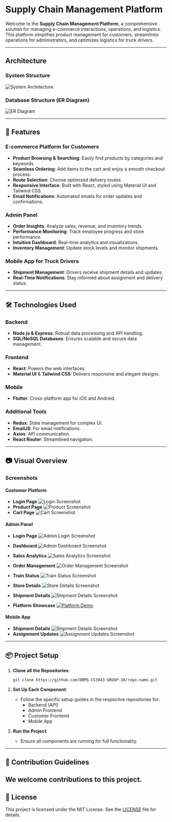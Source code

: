 # Supply Chain Management Platform

Welcome to the **Supply Chain Management Platform**, a comprehensive solution for managing e-commerce interactions, operations, and logistics. This platform simplifies product management for customers, streamlines operations for administrators, and optimizes logistics for truck drivers.

---

## Architecture
### System Structure 
![System Architecture](images/Architecture.jpeg)
### Database Structure (ER Diagram)
![ER Diagram](images/ER%20Diagram.png)

---

## 🚀 Features

### E-commerce Platform for Customers
- **Product Browsing & Searching**: Easily find products by categories and keywords.
- **Seamless Ordering**: Add items to the cart and enjoy a smooth checkout process.
- **Route Selection**: Choose optimized delivery routes.
- **Responsive Interface**: Built with React, styled using Material UI and Tailwind CSS.
- **Email Notifications**: Automated emails for order updates and confirmations.

### Admin Panel
- **Order Insights**: Analyze sales, revenue, and inventory trends.
- **Performance Monitoring**: Track employee progress and store performance.
- **Intuitive Dashboard**: Real-time analytics and visualizations.
- **Inventory Management**: Update stock levels and monitor shipments.

### Mobile App for Truck Drivers
- **Shipment Management**: Drivers receive shipment details and updates.
- **Real-Time Notifications**: Stay informed about assignment and delivery status.

---

## 🛠 Technologies Used

### Backend
- **Node.js & Express**: Robust data processing and API handling.
- **SQL/NoSQL Databases**: Ensures scalable and secure data management.

### Frontend
- **React**: Powers the web interfaces.
- **Material UI** & **Tailwind CSS**: Delivers responsive and elegant designs.

### Mobile
- **Flutter**: Cross-platform app for iOS and Android.

### Additional Tools
- **Redux**: State management for complex UI.
- **EmailJS**: For email notifications.
- **Axios**: API communication.
- **React Router**: Streamlined navigation.

---

## 📷 Visual Overview

### Screenshots

#### Customer Platform
- **Login Page**
![Login Screenshot](images/Screenshot%202024-12-11%20165846.png)
- **Product Page**
![Product Screenshot](images/Screenshot%202024-12-11%20170017.png)
- **Cart Page**
![Cart Screenshot](images/Screenshot%202024-12-11%20170043.png)

#### Admin Panel
- **Login Page**
![Admin Login Screenshot](images/Screenshot%202024-12-11%20170409.png)
- **Dashboard**
![Admin Dashboard Screenshot](images/Screenshot%202024-12-11%20170823.png)
- **Sales Analytics**
![Sales Analytics Screenshot](images/Screenshot%202024-12-11%20170915.png)
- **Order Management**
![Order Management Screenshot](images/Screenshot%202024-12-11%20171149.png)
- **Train Status**
![Train Status Screenshot](images/Screenshot%202024-12-11%20171023.png)
- **Store Details**
![Store Details Screenshot](images/StoreDetails.png)
- **Shipment Details**
![Shipment Details Screenshot](images/Screenshot%202024-12-11%20171231.png)

- **Platform Showcase**
[![Platform Demo](images/Screenshot%202024-12-11%20170823.png)](https://youtu.be/-bgOPcxjmuA)

#### Mobile App
- **Shipment Details**
![Shipment Details Screenshot](path/to/shipment_details.png)
- **Assignment Updates**
![Assignment Updates Screenshot](path/to/assignment_updates.png)

---

## 📦 Project Setup

1. **Clone all the Repositories**:
   ```bash
   git clone https://github.com/DBMS-CS3043-GROUP-38/repo-name.git
   ```

2. **Set Up Each Component**:
   - Follow the specific setup guides in the respective repositories for:
     - Backend (API)
     - Admin Frontend
     - Customer Frontend
     - Mobile App

3. **Run the Project**:
   - Ensure all components are running for full functionality.

---

## 🧩 Contribution Guidelines

We welcome contributions to this project.
---

## 📜 License

This project is licensed under the MIT License. See the [LICENSE](link-to-license) file for details.

